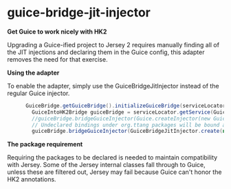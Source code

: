 guice-bridge-jit-injector
=========================

__Get Guice to work nicely with HK2__

Upgrading a Guice-ified project to Jersey 2 requires manually finding all of the JIT injections and declaring them in the Guice config, this adapter removes the need for that exercise.

__Using the adapter__

To enable the adapter, simply use the GuiceBridgeJitInjector instead of the regular Guice injector.

```java
      GuiceBridge.getGuiceBridge().initializeGuiceBridge(serviceLocator);
    	GuiceIntoHK2Bridge guiceBridge = serviceLocator.getService(GuiceIntoHK2Bridge.class);
    	//guiceBridge.bridgeGuiceInjector(Guice.createInjector(new GuiceModule()));
    	// Undeclared bindings under org.ttang packages will be bound automatically by Guice
    	guiceBridge.bridgeGuiceInjector(GuiceBridgeJitInjector.create(new GuiceModule(), Package.getPackage("org.ttang")));
```

__The package requirement__

Requiring the packages to be declared is needed to maintain compatibility with Jersey. Some of the Jersey internal classes fall through to Guice, unless these are filtered out, Jersey may fail because Guice can't honor the HK2 annotations.

